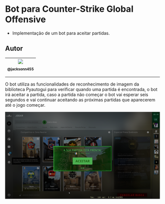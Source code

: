 Bot para Counter-Strike Global Offensive
===============================================

- Implementação de um bot para aceitar partidas.

## Autor

 | [<img src="https://avatars1.githubusercontent.com/u/46221221?s=460&u=0d161e390cdad66e925f3d52cece6c3e65a23eb2&v=4" width=115><br><sub>@jacksonn455</sub>](https://github.com/jacksonn455) |
  | :---: |

--------------------

O bot utiliza as funcionalidades de reconhecimento de imagem da biblioteca Pyautogui para verificar quando uma partida é encontrada, o bot irá aceitar a partida, caso a partida não começar o bot vai esperar seis segundos e vai continuar aceitando as próximas partidas que aparecerem até o jogo começar.

 ![](https://github.com/jacksonn455/bot-para-aceitar-partida/blob/main/partida.png)
